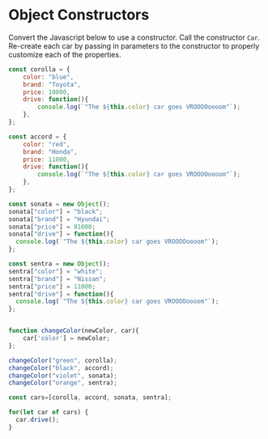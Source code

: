 # Object Constructors

Convert the Javascript below to use a constructor. Call the constructor `Car`. Re-create each car by passing in parameters to the constructor to properly customize each of the properties.

```javascript
const corolla = {
    color: "blue",
    brand: "Toyota",
    price: 10000,
    drive: function(){
        console.log(`"The ${this.color} car goes VROOOOoooom"`);
    },
};

const accord = {
    color: "red",
    brand: "Honda",
    price: 11000,
    drive: function(){
        console.log(`"The ${this.color} car goes VROOOOoooom"`);
    },
};

const sonata = new Object();
sonata["color"] = "black";
sonata["brand"] = "Hyundai";
sonata["price"] = 81000;
sonata["drive"] = function(){
  console.log(`"The ${this.color} car goes VROOOOoooom"`);
};

const sentra = new Object();
sentra["color"] = "white";
sentra["brand"] = "Nissan";
sentra["price"] = 11000;
sentra["drive"] = function(){
  console.log(`"The ${this.color} car goes VROOOOoooom"`);
};


function changeColor(newColor, car){
    car['color'] = newColor;
};

changeColor("green", corolla);
changeColor("black", accord);
changeColor("violet", sonata);
changeColor("orange", sentra);

const cars=[corolla, accord, sonata, sentra];

for(let car of cars) {
  car.drive();
}
```
